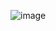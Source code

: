![image](https://user-images.githubusercontent.com/18011884/148171439-2e7ffc56-f0a4-4c1f-aad6-ba10f3b6448d.png)
